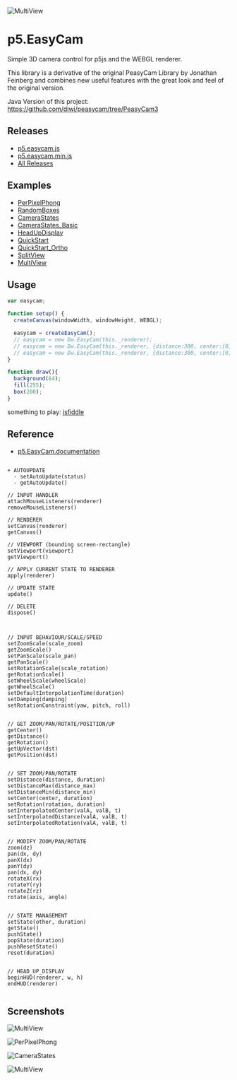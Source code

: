 ![MultiView](screenshots/RandomBoxes_crop.jpg)


# p5.EasyCam

Simple 3D camera control for p5js and the WEBGL renderer.

This library is a derivative of the original PeasyCam Library by Jonathan Feinberg 
and combines new useful features with the great look and feel of the original version.

Java Version of this project: https://github.com/diwi/peasycam/tree/PeasyCam3


## Releases

- [p5.easycam.js](https://diwi.github.io/p5.EasyCam/p5.easycam.js)
- [p5.easycam.min.js](https://diwi.github.io/p5.EasyCam/p5.easycam.min.js)
- [All Releases](https://github.com/diwi/p5.EasyCam/releases)


## Examples

- [PerPixelPhong](https://diwi.github.io/p5.EasyCam/examples/PerPixelPhong/)
- [RandomBoxes](https://diwi.github.io/p5.EasyCam/examples/RandomBoxes/)
- [CameraStates](https://diwi.github.io/p5.EasyCam/examples/CameraStates/)
- [CameraStates_Basic](https://diwi.github.io/p5.EasyCam/examples/CameraStates_Basic/)
- [HeadUpDisplay](https://diwi.github.io/p5.EasyCam/examples/HeadUpDisplay/)
- [QuickStart](https://diwi.github.io/p5.EasyCam/examples/QuickStart/)
- [QuickStart_Ortho](https://diwi.github.io/p5.EasyCam/examples/QuickStart_Ortho/)
- [SplitView](https://diwi.github.io/p5.EasyCam/examples/SplitView/)
- [MultiView](https://diwi.github.io/p5.EasyCam/examples/MultiView/)


## Usage

```javascript
var easycam;

function setup() { 
  createCanvas(windowWidth, windowHeight, WEBGL);

  easycam = createEasyCam();
  // easycam = new Dw.EasyCam(this._renderer);
  // easycam = new Dw.EasyCam(this._renderer, {distance:300, center:[0,0,0]});
  // easycam = new Dw.EasyCam(this._renderer, {distance:300, center:[0,0,0], rotation:[1,0,0,0]});
} 

function draw(){
  background(64);
  fill(255);
  box(200);
}
```
something to play: [jsfiddle](https://jsfiddle.net/wqjugp9m/7/)


## Reference

  - [p5.EasyCam.documentation](https://diwi.github.io/p5.EasyCam/documentation/)
  
  
```
  
+ AUTOUPDATE
  - setAutoUpdate(status)
  - getAutoUpdate()

// INPUT HANDLER
attachMouseListeners(renderer)
removeMouseListeners()

// RENDERER
setCanvas(renderer)
getCanvas()

// VIEWPORT (bounding screen-rectangle)
setViewport(viewport)
getViewport()

// APPLY CURRENT STATE TO RENDERER
apply(renderer)

// UPDATE STATE
update()

// DELETE
dispose()



// INPUT BEHAVIOUR/SCALE/SPEED
setZoomScale(scale_zoom)
getZoomScale()
setPanScale(scale_pan)
getPanScale()
setRotationScale(scale_rotation)
getRotationScale()
setWheelScale(wheelScale)
getWheelScale()
setDefaultInterpolationTime(duration)
setDamping(damping)
setRotationConstraint(yaw, pitch, roll)


// GET ZOOM/PAN/ROTATE/POSITION/UP
getCenter()
getDistance()
getRotation()
getUpVector(dst)
getPosition(dst)


// SET ZOOM/PAN/ROTATE
setDistance(distance, duration)
setDistanceMax(distance_max)
setDistanceMin(distance_min)
setCenter(center, duration)
setRotation(rotation, duration)
setInterpolatedCenter(valA, valB, t)
setInterpolatedDistance(valA, valB, t)
setInterpolatedRotation(valA, valB, t)


// MODIFY ZOOM/PAN/ROTATE
zoom(dz)
pan(dx, dy)
panX(dx)
panY(dy)
pan(dx, dy)
rotateX(rx)
rotateY(ry)
rotateZ(rz)
rotate(axis, angle)


// STATE MANAGEMENT
setState(other, duration)
getState()
pushState()
popState(duration)
pushResetState()
reset(duration)


// HEAD_UP_DISPLAY
beginHUD(renderer, w, h)
endHUD(renderer)


```


## Screenshots

![MultiView](screenshots/MultiView.jpg)

![PerPixelPhong](screenshots/PerPixelPhong.jpg)

![CameraStates](screenshots/CameraStates.jpg)

![MultiView](screenshots/RandomBoxes.jpg)
